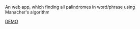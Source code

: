 An web app, which finding all palindromes in word/phrase using Manacher's algorithm

[DEMO](https://crazydoctor.ru/subpalindromes/)
